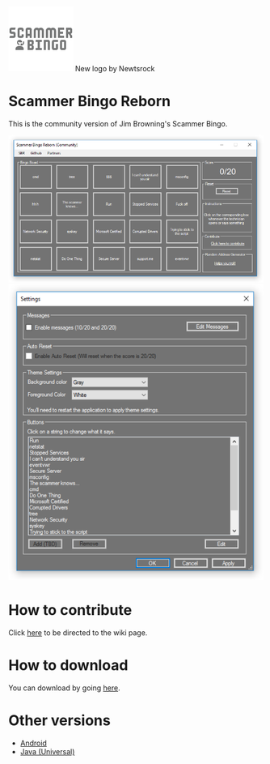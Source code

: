 ![Screensot](ScammerBingo128.png)
New logo by Newtsrock

# Scammer Bingo Reborn

This is the community version of Jim Browning's Scammer Bingo.


![Screenshot](screenshot.png)
![Screenshot](screenshot2.png)


# How to contribute

Click [here](https://github.com/HexxiumCreations/Scammer-Bingo-Reborn/wiki/How-to-contribute) to be directed to the wiki page.

# How to download

You can download by going [here](https://github.com/HexxiumCreations/Scammer-Bingo-Reborn/releases).

# Other versions

- [Android](https://play.google.com/store/apps/details?id=com.xelitexirish.scammerbingo)
- [Java (Universal)](https://github.com/HexxiumCreations/spammer-bingo-desktop-java)
